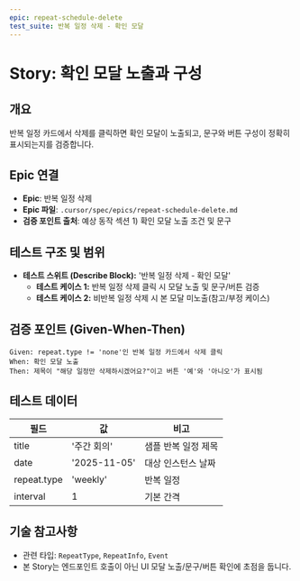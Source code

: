```yaml
---
epic: repeat-schedule-delete
test_suite: 반복 일정 삭제 - 확인 모달
---
```


# Story: 확인 모달 노출과 구성

## 개요

반복 일정 카드에서 삭제를 클릭하면 확인 모달이 노출되고, 문구와 버튼 구성이 정확히 표시되는지를 검증합니다.

## Epic 연결

- **Epic**: 반복 일정 삭제
- **Epic 파일**: `.cursor/spec/epics/repeat-schedule-delete.md`
- **검증 포인트 출처**: 예상 동작 섹션 1) 확인 모달 노출 조건 및 문구

## 테스트 구조 및 범위

- **테스트 스위트 (Describe Block):** '반복 일정 삭제 - 확인 모달'
  - **테스트 케이스 1:** 반복 일정 삭제 클릭 시 모달 노출 및 문구/버튼 검증
  - **테스트 케이스 2:** 비반복 일정 삭제 시 본 모달 미노출(참고/부정 케이스)

## 검증 포인트 (Given-When-Then)

```
Given: repeat.type != 'none'인 반복 일정 카드에서 삭제 클릭
When: 확인 모달 노출
Then: 제목이 "해당 일정만 삭제하시겠어요?"이고 버튼 '예'와 '아니오'가 표시됨
```

## 테스트 데이터

| 필드        | 값           | 비고                |
| ----------- | ------------ | ------------------- |
| title       | '주간 회의'  | 샘플 반복 일정 제목 |
| date        | '2025-11-05' | 대상 인스턴스 날짜  |
| repeat.type | 'weekly'     | 반복 일정           |
| interval    | 1            | 기본 간격           |

## 기술 참고사항

- 관련 타입: `RepeatType`, `RepeatInfo`, `Event`
- 본 Story는 엔드포인트 호출이 아닌 UI 모달 노출/문구/버튼 확인에 초점을 둡니다.
